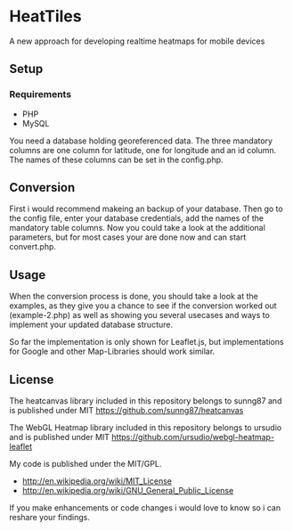 HeatTiles
=========

A new approach for developing realtime heatmaps for mobile devices

## Setup

### Requirements

- PHP
- MySQL

You need a database holding georeferenced data.
The three mandatory columns are one column for latitude, one for longitude and an id column.
The names of these columns can be set in the config.php.

## Conversion

First i would recommend makeing an backup of your database. 
Then go to the config file, enter your database credentials,
add the names of the mandatory table columns.
Now you could take a look at the additional parameters,
but for most cases your are done now and can start convert.php.

## Usage

When the conversion process is done, you should take a look at
the examples, as they give you a chance to see if the conversion
worked out (example-2.php) as well as showing you several usecases
and ways to implement your updated database structure.

So far the implementation is only shown for Leaflet.js,
but implementations for Google and other Map-Libraries should
work similar.


## License

The heatcanvas library included in this repository belongs to sunng87 and is published under MIT
https://github.com/sunng87/heatcanvas

The WebGL Heatmap library included in this repository belongs to ursudio and is published under MIT
https://github.com/ursudio/webgl-heatmap-leaflet

My code is published under the MIT/GPL.

* http://en.wikipedia.org/wiki/MIT_License
* http://en.wikipedia.org/wiki/GNU_General_Public_License

If you make enhancements or code changes i would love to know so i can reshare your findings.